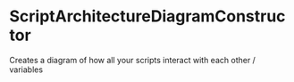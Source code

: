 # ScriptArchitectureDiagramConstructor
 Creates a diagram of how all your scripts interact with each other / variables
